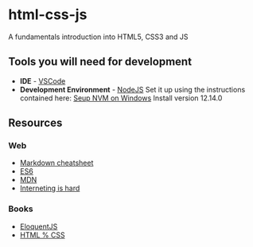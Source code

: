 # html-css-js
A fundamentals introduction into HTML5, CSS3 and JS


## Tools you will need for development

- **IDE** - [VSCode](https://code.visualstudio.com/)
- **Development Environment** - [NodeJS](https://nodejs.org/en/)
    Set it up using the instructions contained here: [Seup NVM on Windows](https://docs.microsoft.com/en-us/windows/nodejs/setup-on-windows)
    Install version 12.14.0

## Resources
### Web 
- [Markdown cheatsheet](https://www.markdownguide.org/cheat-sheet/)
- [ES6](https://www.javascripttutorial.net/es6/)
- [MDN](https://developer.mozilla.org/en-US/docs/Learn)
- [Interneting is hard](https://www.internetingishard.com/)

### Books
- [EloquentJS](https://eloquentjavascript.net/Eloquent_JavaScript.pdf)
- [HTML % CSS](https://wtf.tw/ref/duckett.pdf)


